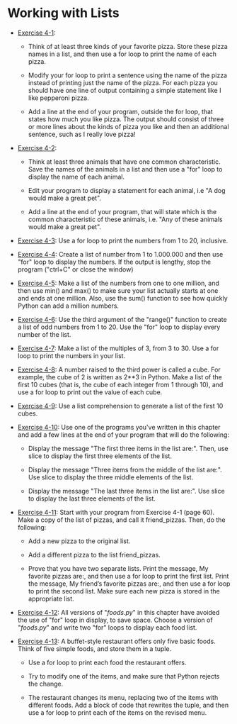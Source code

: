 # Working with Lists

- [Exercise 4-1](exercise_04_01.py):
  - Think of at least three kinds of your favorite pizza. Store these pizza
names in a list, and then use a for loop to print the name of each pizza.

  - Modify your for loop to print a sentence using the name of the pizza
instead of printing just the name of the pizza. For each pizza you should have
one line of output containing a simple statement like I like pepperoni pizza.

  - Add a line at the end of your program, outside the for loop, that states
how much you like pizza. The output should consist of three or more lines about
the kinds of pizza you like and then an additional sentence, such as I really
love pizza!

- [Exercise 4-2](exercise_04_02.py):
  - Think at least three animals that have one common characteristic. Save the
names of the animals in a list and then use a "for" loop to display the name
of each animal.

  - Edit your program to display a statement for each animal, i.e "A dog would
make a great pet".

  - Add a line at the end of your program, that will state which is the common
characteristic of these animals, i.e. "Any of these animals would make a great
pet".

- [Exercise 4-3](exercise_04_03.py):
Use a for loop to print the numbers from 1 to 20, inclusive.

- [Exercise 4-4](exercise_04_04.py):
Create a list of number from 1 to 1.000.000 and then use "for" loop to display
the numbers. If the output is lengthy, stop the program ("ctrl+C" or close the
window)

- [Exercise 4-5](exercise_04_05.py):
Make a list of the numbers from one to one million, and then use min() and
max() to make sure your list actually starts at one and ends at one million.
Also, use the sum() function to see how quickly Python can add a million
numbers.

- [Exercise 4-6](exercise_04_06.py):
Use the third argument of the "range()" function to create a list of odd
numbers from 1 to 20. Use the "for" loop to display every number of the list.

- [Exercise 4-7](exercise_04_07.py):
Make a list of the multiples of 3, from 3 to 30. Use a for loop to print the
numbers in your list.

- [Exercise 4-8](exercise_04_08.py):
A number raised to the third power is called a cube. For example, the cube of
2 is written as 2**3 in Python. Make a list of the first 10 cubes (that is,
the cube of each integer from 1 through 10), and use a for loop to print out
the value of each cube.

- [Exercise 4-9](exercise_04_09.py):
Use a list comprehension to generate a list of the first 10 cubes.

- [Exercise 4-10](exercise_04_10.py):
Use one of the programs you've written in this chapter and add a few lines at
the end of your program that will do the following:

  - Display the message "The first three items in the list are:". Then, use
slice to display the first three elements of the list.

  - Display the message "Three items from the middle of the list are:". Use
slice to display the three middle elements of the list.

  - Display the message "The last three items in the list are:". Use slice to
display the last three elements of the list.

- [Exercise 4-11](exercise_04_11.py):
Start with your program from Exercise 4-1 (page 60). Make a copy of the list
of pizzas, and call it friend_pizzas. Then, do the following:

  - Add a new pizza to the original list.

  - Add a different pizza to the list friend_pizzas.

  - Prove that you have two separate lists. Print the message, My favorite pizzas
are:, and then use a for loop to print the first list. Print the message, My
friend’s favorite pizzas are:, and then use a for loop to print the second
list. Make sure each new pizza is stored in the appropriate list.

- [Exercise 4-12](exercise_04_12.py):
All versions of "*foods*.*py*" in this chapter have avoided the use of "for" loop
in display, to save space. Choose a version of "*foods*.*py*" and write two "for"
loops to display each food list.

- [Exercise 4-13](exercise_04_13.py):
A buffet-style restaurant offers only five basic foods. Think of five simple
foods, and store them in a tuple.

  - Use a for loop to print each food the restaurant offers.

  - Try to modify one of the items, and make sure that Python rejects the
change.

  - The restaurant changes its menu, replacing two of the items with different
foods. Add a block of code that rewrites the tuple, and then use a for loop
to print each of the items on the revised menu.
